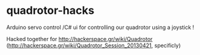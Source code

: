 quadrotor-hacks
===============

Arduino servo control /C# ui for controlling our quadrotor   using a joystick !

Hacked together for http://hackerspace.gr/wiki/Quadrotor (http://hackerspace.gr/wiki/Quadrotor_Session_20130421, specificly)